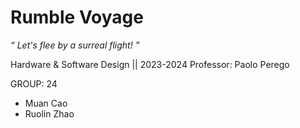 # Rumble Voyage
_“ Let's flee by a surreal flight! ”_


Hardware & Software Design || 2023-2024
Professor: Paolo Perego


GROUP: 24
- Muan Cao
- Ruolin Zhao


